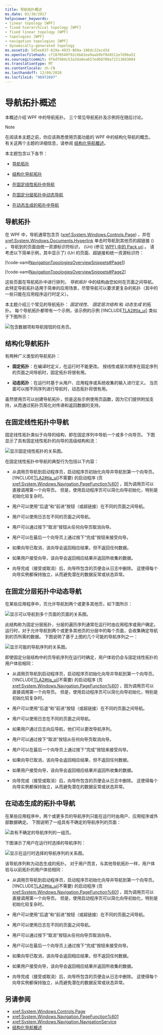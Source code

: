 ```yaml
---
title: 导航拓扑概述
ms.date: 03/30/2017
helpviewer_keywords:
- linear topology [WPF]
- fixed hierarchical topology [WPF]
- fixed linear topology [WPF]
- topologies [WPF]
- navigation topologies [WPF]
- dynamically-generated topology
ms.assetid: 5d5ee837-629a-4933-869a-186dc22ac43d
ms.openlocfilehash: cf1870540f92cbb62ea9aab9bf9d4511e7d9ba52
ms.sourcegitcommit: 9f6df084c53a3da0ea657ed0d708a72213683084
ms.translationtype: MT
ms.contentlocale: zh-CN
ms.lasthandoff: 12/09/2020
ms.locfileid: "96972697"
---
```

# <a name="navigation-topologies-overview"></a>导航拓扑概述
<a name="introduction"></a> 本概述介绍 WPF 中的导航拓扑。 三个常见导航拓扑及示例将在随后讨论。  
  
> [!NOTE]
> 在阅读本主题之前，你应该熟悉使用页面功能的 WPF 中的结构化导航的概念。 有关这两个主题的详细信息，请参阅 [结构化导航概述](structured-navigation-overview.md)。  
  
 本主题包含以下各节：  
  
- [导航拓扑](#Navigation_Topologies)  
  
- [结构化导航拓扑](#Structured_Navigation_Topologies)  
  
- [在固定线性拓扑中导航](#Navigation_over_a_Fixed_Linear_Topology)  
  
- [在固定分层拓扑中动态导航](#Dynamic_Navigation_over_a_Fixed_Hierarchical_Topology)  
  
- [在动态生成的拓扑中导航](#Navigation_over_a_Dynamically_Generated_Topology)  
  
<a name="Navigation_Topologies"></a>
## <a name="navigation-topologies"></a>导航拓扑  
 在 WPF 中，导航通常包含页 (<xref:System.Windows.Controls.Page>) ，并在 <xref:System.Windows.Documents.Hyperlink> 单击时导航到其他页的超链接 () 。 导航到的页面由统一资源标识符标识， (Uri)  (参见 [WPF) 中的 Pack uri](pack-uris-in-wpf.md) 。 请考虑以下简单示例，其中显示了)  (Uri 的页面、超链接和统一资源标识符：  
  
 [!code-xaml[NavigationTopologiesOverviewSnippets#Page1](~/samples/snippets/csharp/VS_Snippets_Wpf/NavigationTopologiesOverviewSnippets/CS/Page1.xaml#page1)]  
  
 [!code-xaml[NavigationTopologiesOverviewSnippets#Page2](~/samples/snippets/csharp/VS_Snippets_Wpf/NavigationTopologiesOverviewSnippets/CS/Page2.xaml#page2)]  
  
 这些页面在导航拓扑中进行排列， *导航拓扑* 中的结构由您如何在页面之间导航。 此特定导航拓扑适用于简单的应用场景，尽管导航可以要求更复杂的拓扑（其中的一些只能在应用程序运行时定义）。  
  
 本主题介绍三个常见的导航拓扑： *固定线性*、 *固定层次结构* 和 *动态生成* 的拓扑。 每个导航拓扑都带有一个示例，该示例的示例 [!INCLUDE[TLA2#tla_ui](../../../includes/tla2sharptla-ui-md.md)] 类似于下图所示：  
  
 ![包含数据项和导航按钮的任务页。](./media/navigation-topologies-overview/navigation-topology-data-items.png)  
  
<a name="Structured_Navigation_Topologies"></a>
## <a name="structured-navigation-topologies"></a>结构化导航拓扑  
 有两种广义类型的导航拓扑：  
  
- **固定拓扑**：在编译时定义，在运行时不能更改。 按线性或层次顺序在固定序列的页面之间导航时，固定拓扑将很有用。  
  
- **动态拓扑**：在运行时基于从用户、应用程序或系统收集的输入进行定义。 当页面可以按不同序列进行导航时，动态拓扑将很有用。  
  
 虽然使用页可以创建导航拓扑，但是这些示例使用页函数，因为它们提供附加支持，从而通过拓扑页简化对传递和返回数据的支持。  
  
<a name="Navigation_over_a_Fixed_Linear_Topology"></a>
## <a name="navigation-over-a-fixed-linear-topology"></a>在固定线性拓扑中导航  
 固定线性拓扑类似于向导的结构，即在固定序列中导航一个或多个向导页。 下图显示了具有固定线性拓扑的向导的高级结构和流：  
  
 ![显示固定线性拓扑的关系图。](./media/navigation-topologies-overview/navigation-topology-fixed-linear.png)  
  
 在固定线性拓扑中导航的典型行为包括以下内容：  
  
- 从调用页导航到启动程序页，启动程序页初始化向导并导航到第一个向导页。 [!INCLUDE[TLA2#tla_ui](../../../includes/tla2sharptla-ui-md.md)]不需要) 的启动程序 (页 <xref:System.Windows.Navigation.PageFunction%601> ，因为调用页可以直接调用第一个向导页。 但是，使用启动程序页可以简化向导初始化，特别是初始化较复杂时。  
  
- 用户可以使用“后退”和“前进”按钮（或超链接）在不同的页面之间导航。  
  
- 用户可以使用日志在不同的页面之间导航。  
  
- 用户可以通过按下“取消”按钮从任何向导页取消向导。  
  
- 用户可以在最后一个向导页上通过按下“完成”按钮来接受向导。  
  
- 如果向导已取消，该向导会返回相应结果，但不返回任何数据。  
  
- 如果用户接受向导，该向导会返回相应结果并返回所收集的数据。  
  
- 向导完成（接受或取消）后，向导所包含的页便会从日志中删除。 这使得每个向导实例都保持独立，从而避免潜在的数据反常或状态异常。  
  
<a name="Dynamic_Navigation_over_a_Fixed_Hierarchical_Topology"></a>
## <a name="dynamic-navigation-over-a-fixed-hierarchical-topology"></a>在固定分层拓扑中动态导航  
 在某些应用程序中，页允许导航到两个或更多其他页，如下图所示：
  
 ![显示可以导航到多个页面的页面的关系图。](./media/navigation-topologies-overview/navigation-topology-multiple-pages.png)  
  
 此结构称为固定分层拓扑，分层的遍历序列通常在运行时由应用程序或用户确定。 运行时，对于允许导航到两个或更多其他页的分层中的每个页面，会收集确定导航到的页所需的数据。 下图说明了基于上图的几个可能的导航序列之一：  
  
 ![显示可能的导航序列的关系图。](./media/navigation-topologies-overview/navigation-topology-fixed-hierarchical.png)  
  
 即使固定分层结构中的页导航序列在运行时确定，用户体验仍会与固定线性拓扑的用户体验相同：  
  
- 从调用页导航到启动程序页，启动程序页初始化向导并导航到第一个向导页。 [!INCLUDE[TLA2#tla_ui](../../../includes/tla2sharptla-ui-md.md)]不需要) 的启动程序 (页 <xref:System.Windows.Navigation.PageFunction%601> ，因为调用页可以直接调用第一个向导页。 但是，使用启动程序页可以简化向导初始化，特别是初始化较复杂时。  
  
- 用户可以使用“后退”和“前进”按钮（或超链接）在不同的页面之间导航。  
  
- 用户可以使用日志在不同的页面之间导航。  
  
- 如果用户通过日志向后导航，他们可以更改导航序列。  
  
- 用户可以通过按下“取消”按钮从任何向导页取消向导。  
  
- 用户可以在最后一个向导页上通过按下“完成”按钮来接受向导。  
  
- 如果向导已取消，该向导会返回相应结果，但不返回任何数据。  
  
- 如果用户接受向导，该向导会返回相应结果并返回所收集的数据。  
  
- 向导完成（接受或取消）后，向导所包含的页便会从日志中删除。 这使得每个向导实例都保持独立，从而避免潜在的数据反常或状态异常。  
  
<a name="Navigation_over_a_Dynamically_Generated_Topology"></a>
## <a name="navigation-over-a-dynamically-generated-topology"></a>在动态生成的拓扑中导航  
 在某些应用程序中，两个或更多页的导航序列只能在运行时由用户、应用程序或外部数据确定。 下图说明了一组具有不确定的导航序列的页面：  
  
 ![具有不确定的导航序列的一组页。](./media/navigation-topologies-overview/navigation-topology-dynamically-generated.png)  
  
 下图演示了用户在运行时选择的导航序列：  
  
 ![显示在运行时选择的导航序列的关系图。](./media/navigation-topologies-overview/navigation-topology-sequence-chosen-run-time.png)  
  
 该导航序列称为动态生成的拓扑。 对于用户而言，与其他导航拓扑一样，用户体验与以前拓扑的用户体验相同：  
  
- 从调用页导航到启动程序页，启动程序页初始化向导并导航到第一个向导页。 [!INCLUDE[TLA2#tla_ui](../../../includes/tla2sharptla-ui-md.md)]不需要) 的启动程序 (页 <xref:System.Windows.Navigation.PageFunction%601> ，因为调用页可以直接调用第一个向导页。 但是，使用启动程序页可以简化向导初始化，特别是初始化较复杂时。  
  
- 用户可以使用“后退”和“前进”按钮（或超链接）在不同的页面之间导航。  
  
- 用户可以使用日志在不同的页面之间导航。  
  
- 用户可以通过按下“取消”按钮从任何向导页取消向导。  
  
- 用户可以在最后一个向导页上通过按下“完成”按钮来接受向导。  
  
- 如果向导已取消，该向导会返回相应结果，但不返回任何数据。  
  
- 如果用户接受向导，该向导会返回相应结果并返回所收集的数据。  
  
- 向导完成（接受或取消）后，向导所包含的页便会从日志中删除。 这使得每个向导实例都保持独立，从而避免潜在的数据反常或状态异常。  
  
## <a name="see-also"></a>另请参阅

- <xref:System.Windows.Controls.Page>
- <xref:System.Windows.Navigation.PageFunction%601>
- <xref:System.Windows.Navigation.NavigationService>
- [结构化导航概述](structured-navigation-overview.md)
